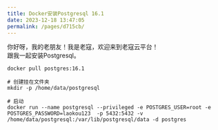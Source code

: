 ```yaml
---
title: Docker安装Postgresql 16.1
date: 2023-12-18 13:47:05
permalink: /pages/d715cb/
---
```


你好呀，我的老朋友！我是老寇，欢迎来到老寇云平台！  
跟我一起安装Postgresql。

```shell
docker pull postgres:16.1

# 创建挂在文件夹
mkdir -p /home/data/postgresql

# 启动
docker run --name postgresql --privileged -e POSTGRES_USER=root -e POSTGRES_PASSWORD=laokou123  -p 5432:5432 -v /home/data/postgresql:/var/lib/postgresql/data -d postgres
```